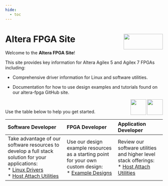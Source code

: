```yaml
---
hide:
  - toc
---
```


# Altera FPGA Site <image src="assets/altera.png" align="right" width="125" height="50">

Welcome to the **Altera FPGA Site**!

This site provides key information for Altera Agilex 5 and Agilex 7 FPGAs including:

* Comprehensive driver information for Linux and software utilities.

* Documentation for how to use design examples and tutorials found on our altera-fpga GitHub site.

<image src="common/images/agilex-7.png" align="right" width="50" height="50"> 
<image src="common/images/agilex-5.png" align="right" width="50" height="50"> 

<br>

Use the table below to help you get started.

|Software Developer | FPGA Developer | Application Developer |
|:---|:---|:---|
| Take advantage of our software resources to develop a full stack solution for your applications:<br>* [Linux Drivers](driver-list/driver-list-linux.md) <br> * [Host Attach Utilities](sw-tools-list/host-attach-tools.md)|Use our design example resources as a starting point for your own custom design:<br> * [Example Designs](embedded-designs/agilex-5/agx5-gsrd/agx5-e-series/agilex5-e-series-premium-devkit-gsrd-ug.md) | Review our software utilities and higher level stack offerings:<br>* [Host Attach Utilities](sw-tools-list/host-attach-tools.md) |